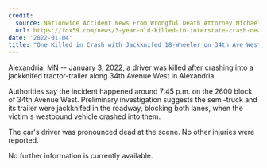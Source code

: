```yaml
---
credit:
  source: Nationwide Accident News From Wrongful Death Attorney Michael Grossman
  url: https://fox59.com/news/3-year-old-killed-in-interstate-crash-near-franklin/
date: '2022-01-04'
title: "One Killed in Crash with Jackknifed 18-Wheeler on 34th Ave West in Alexandria, MN"
---
```

Alexandria, MN -- January 3, 2022, a driver was killed after crashing into a jackknifed tractor-trailer along 34th Avenue West in Alexandria.

Authorities say the incident happened around 7:45 p.m. on the 2600 block of 34th Avenue West. Preliminary investigation suggests the semi-truck and its trailer were jackknifed in the roadway, blocking both lanes, when the victim's westbound vehicle crashed into them.

The car's driver was pronounced dead at the scene. No other injuries were reported.

No further information is currently available.
